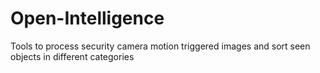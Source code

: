 # Open-Intelligence
Tools to process security camera motion triggered images and sort seen objects in different categories

